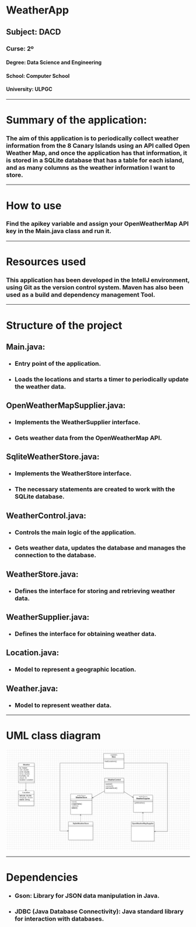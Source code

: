 # WeatherApp

## Subject: DACD
### Curse: 2º

#### Degree: Data Science and Engineering 
#### School: Computer School
#### University: ULPGC

---

# Summary of the application:
### The aim of this application is to periodically collect weather information from the 8 Canary Islands using an API called Open Weather Map, and once the application has that information, it is stored in a SQLite database that has a table for each island, and as many columns as the weather information I want to store.

---
# How to use
### Find the apikey variable and assign your OpenWeatherMap API key in the Main.java class and run it.

---

# Resources used
### This application has been developed in the IntelIJ environment, using Git as the version control system. Maven has also been used as a build and dependency management Tool.

---

# Structure of the project
## Main.java:
- ### Entry point of the application.
- ### Loads the locations and starts a timer to periodically update the weather data.

## OpenWeatherMapSupplier.java:
- ### Implements the WeatherSupplier interface.
- ### Gets weather data from the OpenWeatherMap API.

## SqliteWeatherStore.java:
- ### Implements the WeatherStore interface.
- ### The necessary statements are created to work with the SQLite database.

## WeatherControl.java:
- ### Controls the main logic of the application.
- ### Gets weather data, updates the database and manages the connection to the database.

## WeatherStore.java:
- ### Defines the interface for storing and retrieving weather data.

## WeatherSupplier.java:
- ### Defines the interface for obtaining weather data.

## Location.java:
- ### Model to represent a geographic location.

## Weather.java:
- ### Model to represent weather data.
--- 

# UML class diagram

![Weather App Class Diagram](weatherApp.JPG)

--- 

# Dependencies
- ### Gson: Library for JSON data manipulation in Java.
- ### JDBC (Java Database Connectivity): Java standard library for interaction with databases.